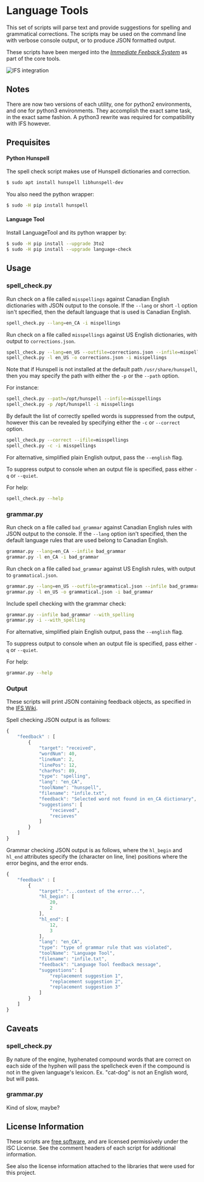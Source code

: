 # Language Tools

This set of scripts will parse text and provide suggestions for spelling
and grammatical corrections. The scripts may be used on the command line with
verbose console output, or to produce JSON formatted output.

These scripts have been merged into the
[_Immediate Feeback System_](https://github.com/ian-james/IFS) as part of the
core tools.

![IFS integration](https://krourke.org/lang_tools.png)

## Notes
There are now two versions of each utility, one for python2 environments, and
one for python3 environments. They accomplish the exact same task, in the
exact same fashion. A python3 rewrite was required for compatibility with
IFS however.

## Prequisites

#### Python Hunspell
The spell check script makes use of Hunspell dictionaries and correction.
```sh
$ sudo apt install hunspell libhunspell-dev
```

You also need the python wrapper:
```sh
$ sudo -H pip install hunspell
```

#### Language Tool
Install LanguageTool and its python wrapper by:
```sh
$ sudo -H pip install --upgrade 3to2
$ sudo -H pip install --upgrade language-check
```

## Usage

### spell\_check.py

Run check on a file called `misspellings` against Canadian English
dictionaries with JSON output to the console. If the `--lang` or short `-l`
option isn't specified, then the default language that is used is Canadian
English.
```sh
spell_check.py --lang=en_CA -i mispellings
```

Run check on a file called `misspellings` against US English dictionaries,
with output to `corrections.json`.
```sh
spell_check.py --lang=en_US --outfile=corrections.json --infile=mispellings
spell_check.py -l en_US -o corrections.json -i misspellings
```

Note that if Hunspell is not installed at the default path
`/usr/share/hunspell`, then you may specify the path with either the `-p` or
the  `--path` option.

For instance:
```sh
spell_check.py --path=/opt/hunspell --infile=misspellings
spell_check.py -p /opt/hunspell -i misspellings
```

By default the list of correctly spelled words is suppressed from the output,
however this can be revealed by specifying either the `-c` or `--correct`
option.
```sh
spell_check.py --correct --ifile=misspellings
spell_check.py -c -i misspellings
```

For alternative, simplified plain English output, pass the `--english` flag.

To suppress output to console when an output file is specified, pass either
`-q` or `--quiet`.

For help:
```sh
spell_check.py --help
```

### grammar.py

Run check on a file called `bad_grammar` against Canadian English rules with
JSON output to the console. If the `--lang` option isn't specified, then the
default language rules that are used belong to Canadian English.
```sh
grammar.py --lang=en_CA --infile bad_grammar
grammar.py -l en_CA -i bad_grammar
```

Run check on a file called `bad_grammar` against US English rules, with output
to `grammatical.json`.
```sh
grammar.py --lang=en_US --outfile=grammatical.json --infile bad_grammar
grammar.py -l en_US -o grammatical.json -i bad_grammar
```

Include spell checking with the grammar check:
```sh
grammar.py --infile bad_grammar --with_spelling
grammar.py -i --with_spelling
```

For alternative, simplified plain English output, pass the `--english` flag.

To suppress output to console when an output file is specified, pass either
`-q` or `--quiet`.

For help:
```sh
grammar.py --help
```

### Output
These scripts will print JSON containing feedback objects, as specified in the
[IFS Wiki](https://github.com/ian-james/IFS/wiki).

Spell checking JSON output is as follows:

```javascript
{
    "feedback" : [
        {
            "target": "received",
            "wordNum": 40,
            "lineNum": 2,
            "linePos": 12,
            "charPos": 89,
            "type": "spelling",
            "lang": "en_CA",
            "toolName": "hunspell",
            "filename": "infile.txt",
            "feedback": "Selected word not found in en_CA dictionary",
            "suggestions": [
                "recieved",
                "recieves"
            ]
        }
    ]
}

```

Grammar checking JSON output is as follows, where the `hl_begin` and `hl_end`
attributes specify the (character on line, line) positions where the error
begins, and the error ends.

```javascript
{
    "feedback" : [
        {
            "target": "...context of the error...",
            "hl_begin": [
                20,
                2
            ],
            "hl_end": [
                12,
                3
            ],
            "lang": "en_CA",
            "type": "type of grammar rule that was violated",
            "toolName": "Language Tool",
            "filename": "infile.txt",
            "feedback": "Language Tool feedback message",
            "suggestions": [
                "replacement suggestion 1",
                "replacement suggestion 2",
                "replacement suggestion 3"
            ]
        }
    ]
}

```

## Caveats

### spell\_check.py

By nature of the engine, hyphenated compound words that are correct on each
side of the hyphen will pass the spellcheck even if the compound is not in the
given language's lexicon. Ex. "cat-dog" is not an English word, but will pass.

### grammar.py

Kind of slow, maybe?

## License Information

These scripts are
[free software](https://www.gnu.org/philosophy/free-sw.en.html), and are
licensed permissively under the ISC License. See the comment headers of each
script for additional information.

See also the license information attached to the libraries that were used for
this project.
